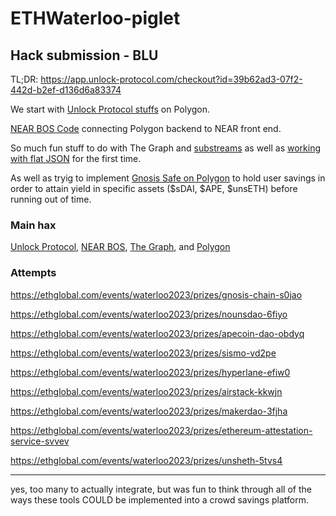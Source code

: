# ETHWaterloo-piglet
## Hack submission - BLU

TL;DR: https://app.unlock-protocol.com/checkout?id=39b62ad3-07f2-442d-b2ef-d136d6a83374

We start with [Unlock Protocol stuffs](https://app.unlock-protocol.com/checkout?id=39b62ad3-07f2-442d-b2ef-d136d6a83374) on Polygon.

[NEAR BOS Code](https://bos.gg/#/mob.near/widget/WidgetSource?src=chloe.near/widget/piglet) connecting Polygon backend to NEAR front end.

So much fun stuff to do with The Graph and [substreams](https://github.com/doulos819/ETHWaterloo-piglet/blob/main/piglet-poly-dai-stream.json) as well as [working with flat JSON](https://github.com/doulos819/ETHWaterloo-piglet/blob/main/splitJSON.js) for the first time.

As well as tryig to implement [Gnosis Safe on Polygon](https://polygonscan.com/address/0xDcece7aAEF7B2F825Ee749605B59B5E5dcf173CC#code) to hold user savings in order to attain yield in specific assets ($sDAI, $APE, $unsETH) before running out of time.


### Main hax

[Unlock Protocol](https://ethglobal.com/events/waterloo2023/prizes/unlock-protocol-hj98f), [NEAR BOS](https://ethglobal.com/events/waterloo2023/prizes/near-protocol-pe2he), [The Graph](https://ethglobal.com/events/waterloo2023/prizes/the-graph-d7qmw), and [Polygon](https://ethglobal.com/events/waterloo2023/prizes/polygon-no0mq)

### Attempts

https://ethglobal.com/events/waterloo2023/prizes/gnosis-chain-s0jao

https://ethglobal.com/events/waterloo2023/prizes/nounsdao-6fiyo

https://ethglobal.com/events/waterloo2023/prizes/apecoin-dao-obdyq

https://ethglobal.com/events/waterloo2023/prizes/sismo-vd2pe

https://ethglobal.com/events/waterloo2023/prizes/hyperlane-efiw0

https://ethglobal.com/events/waterloo2023/prizes/airstack-kkwjn

https://ethglobal.com/events/waterloo2023/prizes/makerdao-3fjha

https://ethglobal.com/events/waterloo2023/prizes/ethereum-attestation-service-svvev

https://ethglobal.com/events/waterloo2023/prizes/unsheth-5tvs4

____

yes, too many to actually integrate, but was fun to think through all of the ways these tools COULD be implemented into a crowd savings platform.


